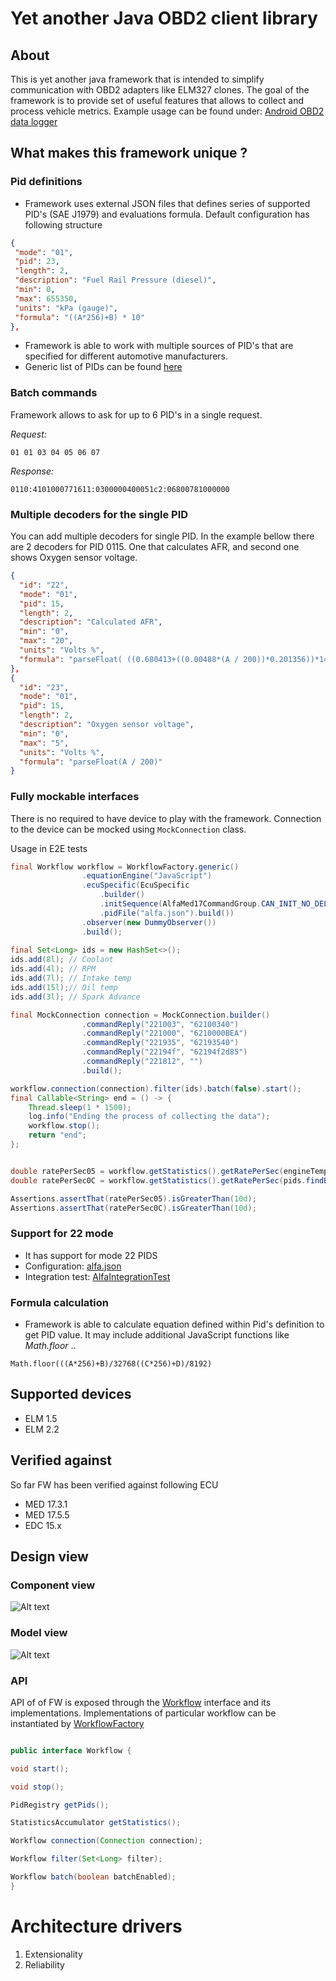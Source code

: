 # Yet another Java OBD2 client library

## About

This is yet another java framework that is intended to simplify communication with OBD2 adapters like ELM327 clones.
The goal of the framework is to provide set of useful features that allows to collect and process vehicle metrics.
Example usage can be found under: [Android OBD2 data logger](https://github.com/tzebrowski/AlfaDataLogger "AlfaDataLogger") 


## What makes this framework unique ?

### Pid definitions

* Framework uses external JSON files that defines series of supported PID's (SAE J1979) and evaluations formula. Default configuration has following structure 

```json
{
 "mode": "01",
 "pid": 23,
 "length": 2,
 "description": "Fuel Rail Pressure (diesel)",
 "min": 0,
 "max": 655350,
 "units": "kPa (gauge)",
 "formula": "((A*256)+B) * 10"
},
```


* Framework is able to work with multiple sources of PID's that are specified for different automotive manufacturers.
* Generic list of PIDs can be found [here](./src/main/resources/mode01.json "mode01.json")



### Batch commands

Framework allows to ask for up to 6 PID's in a single request.

*Request:*

``` 
01 01 03 04 05 06 07
```

*Response:*

``` 
0110:4101000771611:0300000400051c2:06800781000000
```


### Multiple decoders for the single PID

You can add multiple decoders for single PID. In the example bellow there are 2 decoders for PID 0115. 
One that calculates AFR, and second one shows Oxygen sensor voltage.

```json
{
  "id": "22",
  "mode": "01",
  "pid": 15,
  "length": 2,
  "description": "Calculated AFR",
  "min": "0",
  "max": "20",
  "units": "Volts %",
  "formula": "parseFloat( ((0.680413+((0.00488*(A / 200))*0.201356))*14.7).toFixed(2) )"
},
{
  "id": "23",
  "mode": "01",
  "pid": 15,
  "length": 2,
  "description": "Oxygen sensor voltage",
  "min": "0",
  "max": "5",
  "units": "Volts %",
  "formula": "parseFloat(A / 200)"
}

```

### Fully mockable interfaces

There is no required to have device to play with the framework. 
Connection to the device can be mocked using `MockConnection` class.

Usage in E2E tests

```java
final Workflow workflow = WorkflowFactory.generic()
				.equationEngine("JavaScript")
				.ecuSpecific(EcuSpecific
					.builder()
					.initSequence(AlfaMed17CommandGroup.CAN_INIT_NO_DELAY)
					.pidFile("alfa.json").build())
				.observer(new DummyObserver())
				.build();
		
final Set<Long> ids = new HashSet<>();
ids.add(8l); // Coolant
ids.add(4l); // RPM
ids.add(7l); // Intake temp
ids.add(15l);// Oil temp
ids.add(3l); // Spark Advance

final MockConnection connection = MockConnection.builder()
				.commandReply("221003", "62100340")
				.commandReply("221000", "6210000BEA")
				.commandReply("221935", "62193540")
				.commandReply("22194f", "62194f2d85")
				.commandReply("221812", "")
				.build();

workflow.connection(connection).filter(ids).batch(false).start();
final Callable<String> end = () -> {
	Thread.sleep(1 * 1500);
	log.info("Ending the process of collecting the data");
	workflow.stop();
	return "end";
};


double ratePerSec05 = workflow.getStatistics().getRatePerSec(engineTemp);
double ratePerSec0C = workflow.getStatistics().getRatePerSec(pids.findBy(12l));

Assertions.assertThat(ratePerSec05).isGreaterThan(10d);
Assertions.assertThat(ratePerSec0C).isGreaterThan(10d);

```


### Support for 22 mode

* It has support for mode 22 PIDS
* Configuration: [alfa.json](./src/main/resources/alfa.json?raw=true "alfa.json")
* Integration test: [AlfaIntegrationTest](./src/test/java/org/obd/metrics/integration/AlfaIntegrationTest.java "AlfaIntegrationTest.java") 


### Formula calculation

* Framework is able to calculate equation defined within Pid's definition to get PID value. 
It may include additional JavaScript functions like *Math.floor* ..

``` 
Math.floor(((A*256)+B)/32768((C*256)+D)/8192)
```



## Supported devices

* ELM 1.5
* ELM 2.2


## Verified against 

So far FW has been verified against following ECU
* MED 17.3.1
* MED 17.5.5
* EDC 15.x


## Design view

###  Component view


![Alt text](./src/main/resources/component.png?raw=true "Component view")


###  Model view


![Alt text](./src/main/resources/model.png?raw=true "Model view")


###  API

API of of FW is exposed through the [Workflow](./src/main/java/org/obd/metrics/api/Workflow.java "Workflow.java") interface and its implementations.
Implementations of particular workflow can be instantiated by [WorkflowFactory](./src/main/java/org/obd/metrics/api/WorkflowFactory.java "WorkflowFactory.java")

```java

public interface Workflow {

void start();

void stop();

PidRegistry getPids();

StatisticsAccumulator getStatistics();

Workflow connection(Connection connection);

Workflow filter(Set<Long> filter);

Workflow batch(boolean batchEnabled);
}

```

# Architecture drivers

1. Extensionality
2. Reliability


